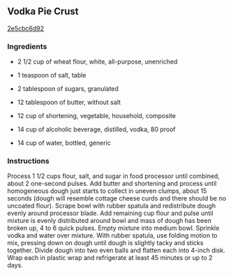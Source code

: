 ## Vodka Pie Crust

[2e5cbc6d92](http://www.food.com/recipe/vodka-pie-crust-452912)

### Ingredients

 - 2 1/2 cup of wheat flour, white, all-purpose, unenriched

 - 1 teaspoon of salt, table

 - 2 tablespoon of sugars, granulated

 - 12 tablespoon of butter, without salt

 - 12 cup of shortening, vegetable, household, composite

 - 14 cup of alcoholic beverage, distilled, vodka, 80 proof

 - 14 cup of water, bottled, generic

### Instructions

Process 1 1/2 cups flour, salt, and sugar in food processor until combined, about 2 one-second pulses. Add butter and shortening and process until homogeneous dough just starts to collect in uneven clumps, about 15 seconds (dough will resemble cottage cheese curds and there should be no uncoated flour). Scrape bowl with rubber spatula and redistribute dough evenly around processor blade. Add remaining cup flour and pulse until mixture is evenly distributed around bowl and mass of dough has been broken up, 4 to 6 quick pulses. Empty mixture into medium bowl. Sprinkle vodka and water over mixture. With rubber spatula, use folding motion to mix, pressing down on dough until dough is slightly tacky and sticks together. Divide dough into two even balls and flatten each into 4-inch disk. Wrap each in plastic wrap and refrigerate at least 45 minutes or up to 2 days.